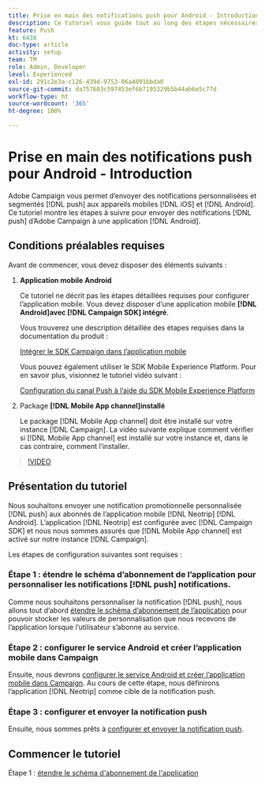 ```yaml
---
title: Prise en main des notifications push pour Android - Introduction
description: Ce tutoriel vous guide tout au long des étapes nécessaires à l’envoi de notifications push depuis Adobe Campaign et à la réception de ces notifications dans votre application Android.
feature: Push
kt: 6438
doc-type: article
activity: setup
team: TM
role: Admin, Developer
level: Experienced
exl-id: 291c2e3a-c126-439d-9753-06a4091bbda0
source-git-commit: da757603c597453ef6b7195329b5b44ab6e5c77d
workflow-type: ht
source-wordcount: '365'
ht-degree: 100%

---
```


# Prise en main des notifications push pour Android - Introduction

Adobe Campaign vous permet d’envoyer des notifications personnalisées et segmentés [!DNL push] aux appareils mobiles [!DNL iOS] et [!DNL Android]. Ce tutoriel montre les étapes à suivre pour envoyer des notifications [!DNL push] d’Adobe Campaign à une application [!DNL Android].

## Conditions préalables requises

Avant de commencer, vous devez disposer des éléments suivants :

1) **Application mobile Android**

   Ce tutoriel ne décrit pas les étapes détaillées requises pour configurer l’application mobile. Vous devez disposer d’une application mobile **[!DNL Android]avec [!DNL Campaign SDK] intégré**.

   Vous trouverez une description détaillée des étapes requises dans la documentation du produit :

   [Intégrer le SDK Campaign dans l’application mobile](https://experienceleague.adobe.com/docs/campaign-classic/using/sending-messages/sending-push-notifications/integrating-campaign-sdk-into-the-mobile-application.html?lang=fr)

   Vous pouvez également utiliser le SDK Mobile Experience Platform. Pour en savoir plus, visionnez le tutoriel vidéo suivant :

   [Configuration du canal Push à l’aide du SDK Mobile Experience Platform](https://experienceleague.adobe.com/docs/campaign-classic-learn/tutorials/sending-messages/push-channel/configure-push-using-aep-mobile-sdk.html?lang=fr)

2) Package **[!DNL Mobile App channel]installé**

   Le package [!DNL Mobile App channel] doit être installé sur votre instance [!DNL Campaign]. La vidéo suivante explique comment vérifier si [!DNL Mobile App channel] est installé sur votre instance et, dans le cas contraire, comment l’installer.

>[!VIDEO](https://video.tv.adobe.com/v/326544?quality=12)

## Présentation du tutoriel

Nous souhaitons envoyer une notification promotionnelle personnalisée [!DNL push] aux abonnés de l’application mobile [!DNL Neotrip] [!DNL Android]. L’application [!DNL Neotrip] est configurée avec [!DNL Campaign SDK] et nous nous sommes assurés que [!DNL Mobile App channel] est activé sur notre instance [!DNL Campaign].

Les étapes de configuration suivantes sont requises :

### Étape 1 : étendre le schéma d’abonnement de l’application pour personnaliser les notifications [!DNL push] notifications.

Comme nous souhaitons personnaliser la notification [!DNL push], nous allons tout d’abord [étendre le schéma d’abonnement de l’application](/help/tutorial-getting-started-with-push-notifications-for-android/extending-the-app-subscription-schema.md) pour pouvoir stocker les valeurs de personnalisation que nous recevons de l’application lorsque l’utilisateur s’abonne au service.

### Étape 2 : configurer le service Android et créer l’application mobile dans Campaign

Ensuite, nous devrons [configurer le service Android et créer l’application mobile dans Campaign](/help/tutorial-getting-started-with-push-notifications-for-android/configuring-an-android-service-in-campaign.md). Au cours de cette étape, nous définirons l’application [!DNL Neotrip] comme cible de la notification push.

### Étape 3 : configurer et envoyer la notification push

Ensuite, nous sommes prêts à [configurer et envoyer la notification push](/help/tutorial-getting-started-with-push-notifications-for-android/configuring-and-sending-push-notifications.md).

## Commencer le tutoriel

Étape 1 : [étendre le schéma d&#39;abonnement de l&#39;application](/help/tutorial-getting-started-with-push-notifications-for-android/extending-the-app-subscription-schema.md)
